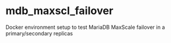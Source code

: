 # mdb_maxscl_failover
Docker environment setup to test MariaDB MaxScale failover in a primary/secondary replicas
